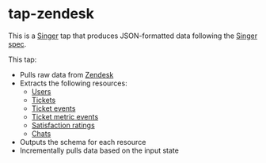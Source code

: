 # tap-zendesk

This is a [Singer](https://singer.io) tap that produces JSON-formatted data
following the [Singer
spec](https://github.com/singer-io/getting-started/blob/master/SPEC.md).

This tap:

- Pulls raw data from [Zendesk](https://developer.zendesk.com/rest_api/docs/core/introduction)
- Extracts the following resources:
  - [Users](https://developer.zendesk.com/rest_api/docs/core/users)
  - [Tickets](https://developer.zendesk.com/rest_api/docs/core/tickets)
  - [Ticket events](https://developer.zendesk.com/rest_api/docs/core/ticket_metrics)
  - [Ticket metric events](https://developer.zendesk.com/rest_api/docs/core/ticket_metric_events)
  - [Satisfaction ratings](https://developer.zendesk.com/rest_api/docs/core/satisfaction_ratings)
  - [Chats](https://developer.zendesk.com/rest_api/docs/chat/chats)
- Outputs the schema for each resource
- Incrementally pulls data based on the input state
